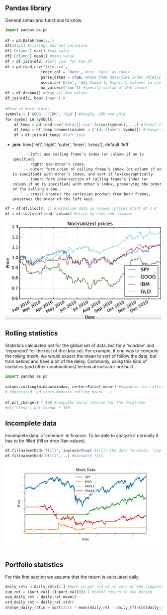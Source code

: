 ## Pandas library
General sintax and functions to know.

```python
import pandas as pd

df = pd.DataFrame(...)
df[10:21] #slicing, end not inclusive
df['Column'].max() #max value
df['Column'].mean() #mean value
df = df.join(df2) #left join for two df
df = pd.read_csv("file.csv",
                index_col = 'Date', #use 'Date' as index
                parse_dates = True, #make them date-time index objetcs
                usecols=['Date', 'Adj Close'], #specify columns to use
                na_values=['nan']) #specify sintax of Nan values
df = df.dropna() #drop all Nan values
df.join(df2, how='inner') #

#Read in more stocks
symbols = ['GOOG', 'IBM', 'GLD'] #Google, IBM and gold
for symbol in symbols:
    df_temp = pd.read_csv('data/{}.csv'.format(symbol), ...) #format for different files
    df_temp = df_temp.rename(columns = {'Adj Close': symbol}) #change column name to avoid overlad
    df = df.join(df_temp) #left join

```

* **join**:
    how{‘left’, ‘right’, ‘outer’, ‘inner’, ‘cross’}, default ‘left’

            - left: use calling frame’s index (or column if on is specified)
            - right: use other’s index.
            - outer: form union of calling frame’s index (or column if on is specified) with other’s index, and sort it lexicographically.
            - inner: form intersection of calling frame’s index (or column if on is specified) with other’s index, preserving the order of the calling’s one.
            - cross: creates the cartesian product from both frames, preserves the order of the left keys.

```python
df = df/df.iloc[0, :] #normalize data so values (price) start at 1.0
df = df.loc[start:end, colums] #slice by rows and columns
```
![Normalized prices example](./Normalized_prices_example.png)


## Rolling statistics
Statistics calculated not for the global set of data, but for a 'window' and 'expanded' for the rest of the data set. For example, if one was to compute the _rolling mean_, we would expect the mean to sort of follow the data, but train behind and have a bit of the delay. Commonly, using this kind of statistics (and other combinations) technical indicator are built.

```python
import pandas as pd

values.rolling(window=window, center=False).mean() #computes the rolling mean for a given dataset and returns the points for it
# deprecated: pd.stats.moments.rolling_mean(...) 

df.pct_change() * 100 #computes daily returns for the dataframe
#df['Close'].pct_change * 100
```

## Incomplete data
Incomplete data is 'common' in finance. To be able to analyze it normally it has to be filled (fill or drop Nan values).

```python
df.fillna(method='ffill', inplace=True) #fills the data forwards, 'inplace' is to save the result in the same dataframe
df.fillna(method='bfill',...) #backward fill

```
![Forward and backward fillna](./fillna_example.png)

## Portfolio statistics

For this first section we assume that the return is calculated daily.

```python
daily_rets = daily_rets[1:] #done to get rid of th zero at the biggining of the columns
cum_ret = (port_val[-1]/port_val[0])-1 #total return to the period
avg_daily_ret = daily_ret.mean()
std_daily_ret = daily_ret.std()
sharpe_daily_ratio = sqrt(252) * mean(daily_ret - daily_rf)/std(daily_ret)
```